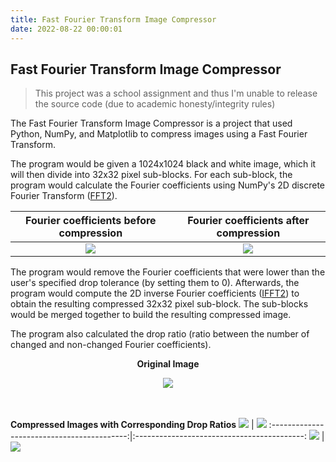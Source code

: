 ```yaml
---
title: Fast Fourier Transform Image Compressor
date: 2022-08-22 00:00:01
---
```


## Fast Fourier Transform Image Compressor
> This project was a school assignment and thus I'm unable to release the source code (due to academic honesty/integrity rules)

The Fast Fourier Transform Image Compressor is a project that used Python, NumPy, and Matplotlib to compress images using a Fast Fourier Transform.

The program would be given a 1024x1024 black and white image, which it will then divide into 32x32 pixel sub-blocks. For each sub-block, the program would calculate the Fourier coefficients using NumPy's 2D discrete Fourier Transform ([FFT2](https://numpy.org/doc/stable/reference/generated/numpy.fft.fft2.html)).

Fourier coefficients before compression                     |  Fourier coefficients after compression
:----------------------------------------------------------:|:----------------------------------------------------------:
![](/projects/fft-image-compressor/before-compression.jpg)  |  ![](/projects/fft-image-compressor/after-compression.jpg)

The program would remove the Fourier coefficients that were lower than the user's specified drop tolerance (by setting them to 0). Afterwards, the program would compute the 2D inverse Fourier coefficients ([IFFT2](https://numpy.org/doc/stable/reference/generated/numpy.fft.ifft2.html)) to obtain the resulting compressed 32x32 pixel sub-block. The sub-blocks would be merged together to build the resulting compressed image.

The program also calculated the drop ratio (ratio between the number of changed and non-changed Fourier coefficients).

<div style="text-align:center">
    <p><b>Original Image</b></p>
    <img src="/projects/fft-image-compressor/original.jpg" />
</div>
<br>
<br>

**Compressed Images with Corresponding Drop Ratios**
![](/projects/fft-image-compressor/50.jpg)  |  ![](/projects/fft-image-compressor/70.jpg)
:------------------------------------------:|:------------------------------------------:
![](/projects/fft-image-compressor/89.jpg)  |  ![](/projects/fft-image-compressor/95.jpg)